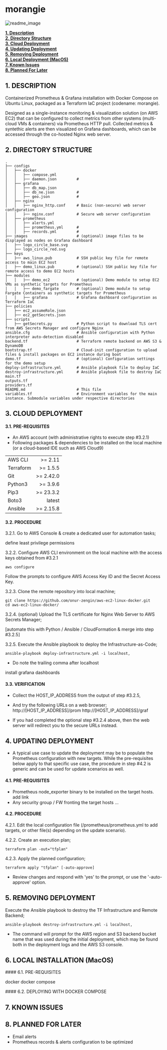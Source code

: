 # morangie

![readme_image](https://github.com/onur-zengin/morangie/assets/10590811/023dd08c-0832-4d85-a358-5c84890d438e)

**[1. Description](#1-description)**<br>
**[2. Directory Structure](#2-directory-structure)**<br>
**[3. Cloud Deployment](#3-cloud-deployment)**<br>
**[4. Updating Deployment](#4-updating-deployment)**<br>
**[5. Removing Deployment](#5-removing-deployment)**<br>
**[6. Local Deployment (MacOS)](#6-local-installation-macos)**<br>
**[7. Known Issues](#7-known-issues)**<br>
**[8. Planned For Later](#8-planned-for-later)**<br>

## 1. DESCRIPTION

Containerized Prometheus & Grafana installation with Docker Compose on Ubuntu Linux, packaged as a Terraform IaC project (codename: morangie).

Designed as a single-instance monitoring & visualization solution (on AWS EC2) that can be configured to collect metrics from other systems (multi-cloud VMs & containers) via Prometheus HTTP pull. Collected metrics & syntethic alerts are then visualized on Grafana dashboards, which can be accessed through the co-hosted Nginx web server. 

## 2. DIRECTORY STRUCTURE

```
.
├── configs                        
│   ├── docker
│   │   ├── compose.yml
│   │   ├── daemon.json         #
│   ├── grafana
│   │   ├── db_map.json
│   │   ├── db_ne.json          #
│   │   ├── geo.json            #
│   ├── nginx
│   │   ├── nginx_http.conf     # Basic (non-secure) web server configuration
│   │   ├── nginx.conf          # Secure web server configuration
│   ├── prometheus
│   │   ├── alerts.yml
│   │   ├── prometheus.yml      #
│   │   ├── records.yml         #
├── images                      # (optional) image files to be displayed as nodes on Grafana dashboard  
│   ├── logo_circle_base.svg    
│   ├── logo_circle_red.svg      
├── keys                        
│   ├── aws_linux.pub           # SSH public key file for remote access to main EC2 host
│   ├── demo_linux.pub          # (optional) SSH public key file for remote access to demo EC2 hosts
├── modules                        
│   │   ├── demo_ec2            # (optional) Demo module to setup EC2 VMs as synthetic targets for Prometheus
│   │   ├── demo_fargate        # (optional) Demo module to setup Fargate Containers as synthetic targets for Prometheus
│   │   ├── grafana             # Grafana dashboard configuration as Terraform IaC
├── policies                        
│   ├── ec2_assumeRole.json
│   ├── ec2_getSecrets.json
├── scripts                        
│   ├── getSecrets.py           # Python script to download TLS cert from AWS Secrets Manager and configure Nginx 
ansible.cfg                     # Ansible configuration with Python interpreter auto-detection disabled
backend.tf                      # Terraform remote backend on AWS S3 & DynamoDB
bootstrap.tf                    # Cloud-init configuration to upload files & install packages on EC2 instance during boot
demo.tf                         # (optional) Configuration settings for the demo setup
deploy-infrastructure.yml       # Ansible playbook file to deploy IaC 
destroy-infrastructure.yml      # Ansible playbook file to destroy IaC
main.tf
outputs.tf
providers.tf
README.md                       # This file
variables.tf                    # Environment variables for the main instance. Submodule variables under respective directories
```

## 3. CLOUD DEPLOYMENT

#### 3.1. PRE-REQUISITES

* An AWS account (with administrative rights to execute step #3.2.1)
* Following packages & dependencies to be installed on the local machine (or a cloud-based IDE such as AWS Cloud9)

|               |            |
| ------------- | ----------:|
| AWS CLI       | >= 2.11    |
| Terraform     | >= 1.5.5   |
| Git           | >= 2.42.0  |
| Python3       | >= 3.9.6   |
| Pip3          | >= 23.3.2  |
| Boto3         | latest     |
| Ansible       | >= 2.15.8  |


#### 3.2. PROCEDURE

3.2.1. Go to AWS Console & create a dedicated user for automation tasks; 

</tbc> define least privilege permissions </tbc> 

3.2.2. Configure AWS CLI environment on the local machine with the access keys obtained from #3.2.1
```
aws configure
```
Follow the prompts to configure AWS Access Key ID and the Secret Access Key.

3.2.3. Clone the remote repository into local machine;
```
git clone https://github.com/onur-zengin/aws-ec2-linux-docker.git
cd aws-ec2-linux-docker/
```

3.2.4. (optional) Upload the TLS certificate for Nginx Web Server to AWS Secrets Manager;

</tbc> [automate this with Python / Ansible / CloudFormation & merge into step #3.2.5]

3.2.5. Execute the Ansible playbook to deploy the Infrastructure-as-Code;
```
ansible-playbook deploy-infrastructure.yml -i localhost,
```
* Do note the trailing comma after localhost

</tbc> install grafana dashboards </tbc>

#### 3.3. VERIFICATION

* Collect the HOST_IP_ADDRESS from the output of step #3.2.5, 

* And try the following URLs on a web browser;
    http://[HOST_IP_ADDRESS]/prom
    http://[HOST_IP_ADDRESS]/graf
    
* If you had completed the optional step #3.2.4 above, then the web server will redirect you to the secure URLs instead.


## 4. UPDATING DEPLOYMENT

- A typical use case to update the deployment may be to populate the Prometheus configuration with new targets. While the pre-requisites below apply to that specific use case, the procedure in step #4.2 is generic and can be used for update scenarios as well.

#### 4.1. PRE-REQUISITES

* Prometheus node_exporter binary to be installed on the target hosts. </tbc>add link
* Any security group / FW fronting the target hosts ...

#### 4.2. PROCEDURE

4.2.1. Edit the local configuration file (/prometheus/prometheus.yml to add targets, or other file(s) depending on the update scenario).

4.2.2. Create an execution plan;
```
terraform plan -out="tfplan"
```

4.2.3. Apply the planned configuration;
```
terraform apply "tfplan" [-auto-approve]
```
* Review changes and respond with 'yes' to the prompt, or use the '-auto-approve' option.


## 5. REMOVING DEPLOYMENT

Execute the Ansible playbook to destroy the TF Infrastructure and Remote Backend;
```
ansible-playbook destroy-infrastructure.yml -i localhost,
```
* The command will prompt for the AWS region and S3 backend bucket name that was used during the initial deployment, which may be found both in the deployment logs and the AWS S3 console.


## 6. LOCAL INSTALLATION (MacOS)

#### 6.1. PRE-REQUISITES

docker
docker compose

#### 6.2. DEPLOYING WITH DOCKER COMPOSE


## 7. KNOWN ISSUES
## 8. PLANNED FOR LATER

* Email alerts
* Prometheus records & alerts configuration to be optimized 

